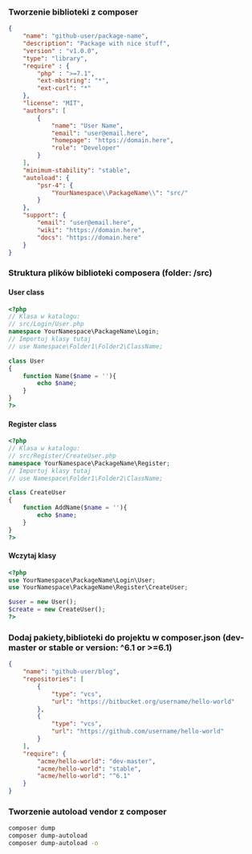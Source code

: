 ### Tworzenie biblioteki z composer
```json
{
    "name": "github-user/package-name",
    "description": "Package with nice stuff",
    "version" : "v1.0.0",
    "type": "library",
    "require" : {
        "php" : ">=7.1",
        "ext-mbstring": "*",
        "ext-curl": "*"
    },
    "license": "MIT",
    "authors": [
        {
            "name": "User Name",
            "email": "user@email.here",
            "homepage": "https://domain.here",
            "role": "Developer"
        }
    ],
    "minimum-stability": "stable",
    "autoload": {
        "psr-4": {
            "YourNamespace\\PackageName\\": "src/"
        }
    },
    "support": {
        "email": "user@email.here",
        "wiki": "https://domain.here",
        "docs": "https://domain.here"
    }	
}
```

### Struktura plików biblioteki composera (folder: /src)

#### User class
```php
<?php
// Klasa w katalogu:
// src/Login/User.php
namespace YourNamespace\PackageName\Login;
// Importuj klasy tutaj
// use Namespace\Folder1\Folder2\ClassName;

class User
{
	function Name($name = ''){
		echo $name;
	}
}
?>
```

#### Register class
```php
<?php
// Klasa w katalogu:
// src/Register/CreateUser.php
namespace YourNamespace\PackageName\Register;
// Importuj klasy tutaj
// use Namespace\Folder1\Folder2\ClassName;

class CreateUser
{
	function AddName($name = ''){
		echo $name;
	}
}
?>
```

#### Wczytaj klasy
```php
<?php
use YourNamespace\PackageName\Login\User;
use YourNamespace\PackageName\Register\CreateUser;

$user = new User();
$create = new CreateUser();
?>
```

### Dodaj pakiety,biblioteki do projektu w composer.json (dev-master or stable or version: ^6.1 or >=6.1)
```json
{
    "name": "github-user/blog",
    "repositories": [
        {
            "type": "vcs",
            "url": "https://bitbucket.org/username/hello-world"
        },
		{
            "type": "vcs",
            "url": "https://github.com/username/hello-world"
        }
    ],
    "require": {
        "acme/hello-world": "dev-master",
        "acme/hello-world": "stable",
        "acme/hello-world": "^6.1"
    }
}
```

### Tworzenie autoload vendor z composer
```bash
composer dump
composer dump-autoload 
composer dump-autoload -o
```


